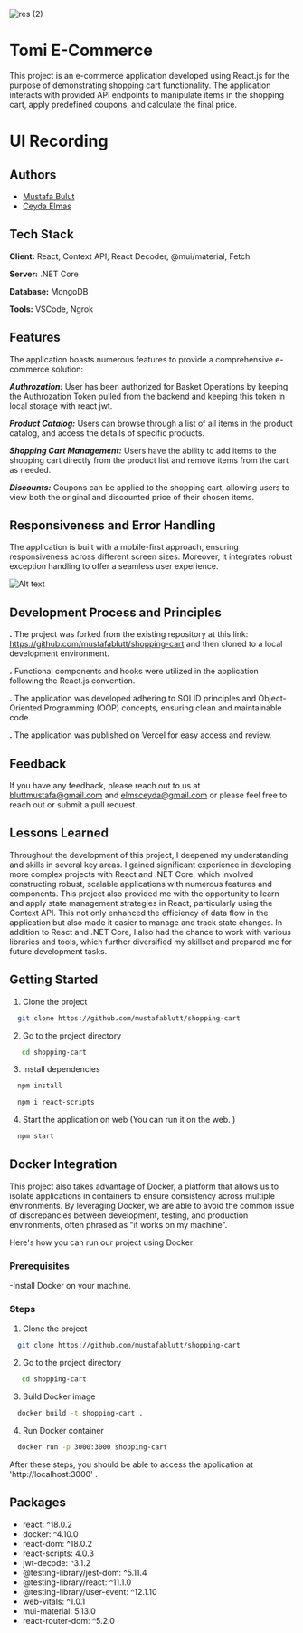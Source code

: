 
![res (2)](https://i.imgyukle.com/img/2023/05/10/rEIlX1.png)


# Tomi E-Commerce




This project is an e-commerce application developed using React.js for the purpose of demonstrating shopping cart functionality. The application interacts with provided API endpoints to manipulate items in the shopping cart, apply predefined coupons, and calculate the final price.


# UI Recording



## Authors


- [Mustafa Bulut](https://github.com/mustafablutt)
- [Ceyda Elmas](https://github.com/ceydaelmas)



## Tech Stack

**Client:** React, Context API, React Decoder, @mui/material, Fetch

**Server:** .NET Core

**Database:** MongoDB

**Tools:** VSCode, Ngrok


## Features

The application boasts numerous features to provide a comprehensive e-commerce solution:

***Authrozation:*** User has been authorized for Basket Operations by keeping the Authrozation Token pulled from the backend and keeping this token in local storage with react jwt.

***Product Catalog:*** Users can browse through a list of all items in the product catalog, and access the details of specific products.

***Shopping Cart Management:*** Users have the ability to add items to the shopping cart directly from the product list and remove items from the cart as needed.

***Discounts:*** Coupons can be applied to the shopping cart, allowing users to view both the original and discounted price of their chosen items.

    
## Responsiveness and Error Handling

The application is built with a mobile-first approach, ensuring responsiveness across different screen sizes. Moreover, it integrates robust exception handling to offer a seamless user experience.



![Alt text](https://i.imgyukle.com/img/2023/05/10/rEYxht.png)


## Development Process and Principles

**.** The project was forked from the existing repository at this link: https://github.com/mustafablutt/shopping-cart and then cloned to a local development environment.

**.** Functional components and hooks were utilized in the application following the React.js convention.


**.** The application was developed adhering to SOLID principles and Object-Oriented Programming (OOP) concepts, ensuring clean and maintainable code.

**.** The application was published on Vercel for easy access and review.




## Feedback

If you have any feedback, please reach out to us at bluttmustafa@gmail.com  and elmsceyda@gmail.com or please feel free to reach out or submit a pull request.


## Lessons Learned


Throughout the development of this project, I deepened my understanding and skills in several key areas. I gained significant experience in developing more complex projects with React and .NET Core, which involved constructing robust, scalable applications with numerous features and components. This project also provided me with the opportunity to learn and apply state management strategies in React, particularly using the Context API. This not only enhanced the efficiency of data flow in the application but also made it easier to manage and track state changes. In addition to React and .NET Core, I also had the chance to work with various libraries and tools, which further diversified my skillset and prepared me for future development tasks.


## Getting Started

1. Clone the project

```bash
  git clone https://github.com/mustafablutt/shopping-cart
```

2. Go to the project directory

```bash
   cd shopping-cart
```

3. Install dependencies

```bash
  npm install
```

```bash
  npm i react-scripts
```

4. Start the application on web 
(You can run it on the web. )


```bash
  npm start
```


## Docker Integration


This project also takes advantage of Docker, a platform that allows us to isolate applications in containers to ensure consistency across multiple environments. By leveraging Docker, we are able to avoid the common issue of discrepancies between development, testing, and production environments, often phrased as "it works on my machine".

Here's how you can run our project using Docker:


### Prerequisites
-Install Docker on your machine.

### Steps

1. Clone the project

```bash
  git clone https://github.com/mustafablutt/shopping-cart
```
2. Go to the project directory

```bash
   cd shopping-cart
```

3. Build Docker image

```bash
  docker build -t shopping-cart .
```
4. Run Docker container

```bash
  docker run -p 3000:3000 shopping-cart
```
After these steps, you should be able to access the application at 'http://localhost:3000' .



## Packages

-  react: ^18.0.2
-  docker: ^4.10.0
-  react-dom: ^18.0.2
-  react-scripts: 4.0.3
-  jwt-decode: ^3.1.2
-  @testing-library/jest-dom: ^5.11.4
-  @testing-library/react: ^11.1.0
-  @testing-library/user-event: ^12.1.10
-  web-vitals: ^1.0.1
-  mui-material: 5.13.0
-  react-router-dom: ^5.2.0

  



